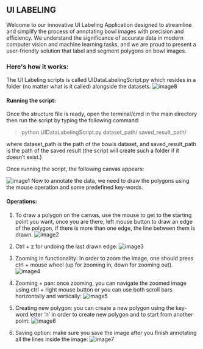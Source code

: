 ## UI LABELING


Welcome to our innovative UI Labeling Application designed to streamline and simplify the process of annotating bowl images with precision and efficiency. We understand the significance of accurate data in modern computer vision and machine learning tasks, and we are proud to present a user-friendly solution that label and segment polygons on bowl images.

### Here's how it works:
The UI Labeling scripts is called UIDataLabelingScript.py which resides in a folder (no matter what is it called) alongside the datasets.
![image8](https://github.com/SaeedYNaa/GUI-For-TLE-data-labeling/assets/45369975/3581f7e5-3bb4-4554-b9f3-c1c913dad46d)



#### Running the script:
Once the structure file is ready, open the terminal/cmd in the main directory then run the script by typing the following command:
> python UIDataLabelingScript.py dataset_path/ saved_result_path/

 where dataset_path is the path of the bowls dataset, and saved_result_path is the path of the saved result (the script will create such a folder if it doesn’t exist.)

Once running the script, the following canvas appears:

![image1](https://github.com/SaeedYNaa/GUI-For-TLE-data-labeling/assets/45369975/2c5d2626-c1c2-4c30-91de-410438a4ef96)
Now to annotate the data, we need to draw the polygons using the mouse operation and some predefined key-words.
#### Operations:
1. To draw a polygon on the canvas, use the mouse to get to the starting point you want, once you are there, left mouse button to draw an edge of the polygon, if there is more than one edge, the line between them is drawn. 
![image2](https://github.com/SaeedYNaa/GUI-For-TLE-data-labeling/assets/45369975/7e89d96c-ba04-4e9f-ba70-55178fa33d66)


2. Ctrl + z for undoing the last drawn edge:
![image3](https://github.com/SaeedYNaa/GUI-For-TLE-data-labeling/assets/45369975/12f430e6-35d3-421f-8a22-3770aebfb57c)


3. Zooming in functionality: In order to zoom the image, one should press ctrl + mouse wheel (up for zooming in, down for zooming out).
![image4](https://github.com/SaeedYNaa/GUI-For-TLE-data-labeling/assets/45369975/27972c3f-99c3-4f45-8224-783075d2c906)


4. Zooming + pan: once zooming, you can navigate the zoomed image using ctrl + right mouse button or you can use both scroll bars horizontally and vertically:
![image5](https://github.com/SaeedYNaa/GUI-For-TLE-data-labeling/assets/45369975/af282563-7980-4075-ac6c-150d788237dc)


5. Creating new polygon: you can create a new polygon using the key-word letter ‘n’ in order to create new polygon and to start from another point:
   ![image6](https://github.com/SaeedYNaa/GUI-For-TLE-data-labeling/assets/45369975/7be6ddbe-8c6a-422d-a596-90d11bb5d3fc)


6. Saving option: make sure you save the image after you finish annotating all the lines inside the image:
 ![image7](https://github.com/SaeedYNaa/GUI-For-TLE-data-labeling/assets/45369975/33161c99-ad71-4a6c-b58c-ced4414cc217)


